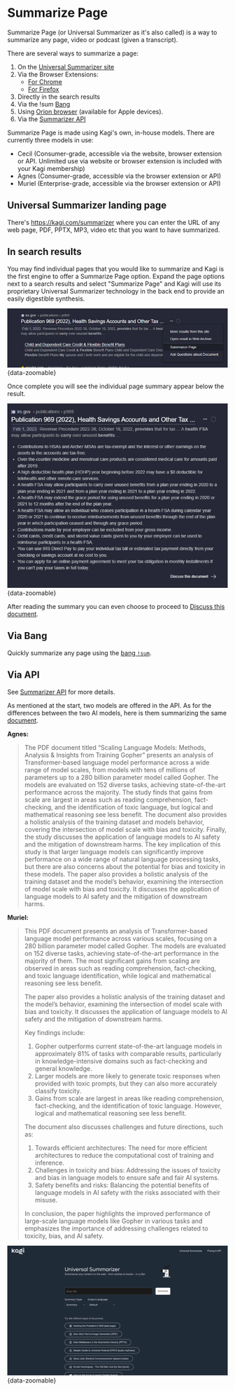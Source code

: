 # Summarize Page
Summarize Page (or Universal Summarizer as it's also called) is a way to summarize any page, video or podcast (given a transcript).

There are several ways to summarize a page:

1. On the [Universal Summarizer site](https://kagi.com/summarizer/)
2. Via the Browser Extensions:
    - [For Chrome](https://chromewebstore.google.com/detail/kagi-summarizer/dpaefegpjhgeplnkomgbcmmlffkijbgp)
    - [For Firefox](https://addons.mozilla.org/en-US/firefox/addon/kagi-search-for-firefox/)
3. Directly in the search results
4. Via the !sum [Bang](../features/bangs.md)
5. Using [Orion browser](https://kagi.com/orion/) (available for Apple devices).
6. Via the [Summarizer API](../api/summarizer.md)

Summarize Page is made using Kagi's own, in-house models. There are currently three models in use:
  - Cecil (Consumer-grade, accessible via the website, browser extension or API. Unlimited use via website or browser extension is included with your Kagi membership)
  - Agnes (Consumer-grade, accessible via the browser extension or API)
  - Muriel (Enterprise-grade, accessible via the browser extension or API)

## Universal Summarizer landing page

There's <https://kagi.com/summarizer> where you can enter the URL of any web page, PDF, PPTX, MP3, video etc that you want to have summarized.

## In search results

You may find individual pages that you would like to summarize and Kagi is the first engine to offer a Summarize Page option. Expand the page options next to a search results and select "Summarize Page" and Kagi will use its proprietary Universal Summarizer technology in the back end to provide an easily digestible synthesis.

![Summarize Page](media/summarize_page.png){data-zoomable}

Once complete you will see the individual page summary appear below the result.

![Summarized Page](media/summarized_page.png){data-zoomable}

After reading the summary you can even choose to proceed to [Discuss this document](./ask-questions.md).

## Via Bang

Quickly summarize any page using the [bang `!sum`](../features/bangs.md#universal-summarizer).

## Via API
See [Summarizer API](../api/summarizer.md) for more details.

As mentioned at the start, two models are offered in the API. As for the differences between the two AI models, here is them summarizing the same [document](https://arxiv.org/pdf/2112.11446.pdf).

**Agnes:**

> The PDF document titled “Scaling Language Models: Methods, Analysis & Insights from Training Gopher” presents an analysis of Transformer-based language model performance across a wide range of model scales, from models with tens of millions of parameters up to a 280 billion parameter model called Gopher. The models are evaluated on 152 diverse tasks, achieving state-of-the-art performance across the majority. The study finds that gains from scale are largest in areas such as reading comprehension, fact-checking, and the identification of toxic language, but logical and mathematical reasoning see less benefit. The document also provides a holistic analysis of the training dataset and models behavior, covering the intersection of model scale with bias and toxicity. Finally, the study discusses the application of language models to AI safety and the mitigation of downstream harms. The key implication of this study is that larger language models can significantly improve performance on a wide range of natural language processing tasks, but there are also concerns about the potential for bias and toxicity in these models.
> The paper also provides a holistic analysis of the training dataset and the model’s behavior, examining the intersection of model scale with bias and toxicity. It discusses the application of language models to AI safety and the mitigation of downstream harms.

**Muriel:**

> This PDF document presents an analysis of Transformer-based language model performance across various scales, focusing on a 280 billion parameter model called Gopher. The models are evaluated on 152 diverse tasks, achieving state-of-the-art performance in the majority of them. The most significant gains from scaling are observed in areas such as reading comprehension, fact-checking, and toxic language identification, while logical and mathematical reasoning see less benefit.
>
> The paper also provides a holistic analysis of the training dataset and the model’s behavior, examining the intersection of model scale with bias and toxicity. It discusses the application of language models to AI safety and the mitigation of downstream harms.
>
> Key findings include:
> 1. Gopher outperforms current state-of-the-art language models in approximately 81% of tasks with comparable results, particularly in knowledge-intensive domains such as fact-checking and general knowledge.
> 2. Larger models are more likely to generate toxic responses when provided with toxic prompts, but they can also more accurately classify toxicity.
> 3. Gains from scale are largest in areas like reading comprehension, fact-checking, and the identification of toxic language. However, logical and mathematical reasoning see less benefit.
>
> The document also discusses challenges and future directions, such as:
> 1. Towards efficient architectures: The need for more efficient architectures to reduce the computational cost of training and inference.
> 2. Challenges in toxicity and bias: Addressing the issues of toxicity and bias in language models to ensure safe and fair AI systems.
> 3. Safety benefits and risks: Balancing the potential benefits of language models in AI safety with the risks associated with their misuse.
>
> In conclusion, the paper highlights the improved performance of large-scale language models like Gopher in various tasks and emphasizes the importance of addressing challenges related to toxicity, bias, and AI safety.

![Universal Summarizer landing page](media/universal-summarizer_landing_page.png){data-zoomable}
